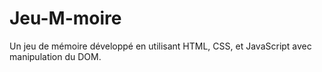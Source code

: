 # Jeu-M-moire
Un jeu de mémoire développé en utilisant HTML, CSS, et JavaScript avec manipulation du DOM.
